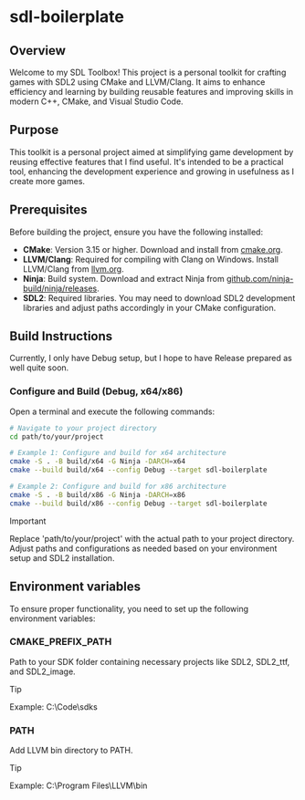 # sdl-boilerplate

## Overview

Welcome to my SDL Toolbox! This project is a personal toolkit for crafting games with SDL2 using CMake and LLVM/Clang. It aims to enhance efficiency and learning by building reusable features and improving skills in modern C++, CMake, and Visual Studio Code.

## Purpose

This toolkit is a personal project aimed at simplifying game development by reusing effective features that I find useful. It's intended to be a practical tool, enhancing the development experience and growing in usefulness as I create more games.

## Prerequisites

Before building the project, ensure you have the following installed:

- **CMake**: Version 3.15 or higher. Download and install from [cmake.org](https://cmake.org/download/).
- **LLVM/Clang**: Required for compiling with Clang on Windows. Install LLVM/Clang from [llvm.org](https://llvm.org/releases/download.html).
- **Ninja**: Build system. Download and extract Ninja from [github.com/ninja-build/ninja/releases](https://github.com/ninja-build/ninja/releases).
- **SDL2**: Required libraries. You may need to download SDL2 development libraries and adjust paths accordingly in your CMake configuration.

## Build Instructions

Currently, I only have Debug setup, but I hope to have Release prepared as well quite soon.

### Configure and Build (Debug, x64/x86)

Open a terminal and execute the following commands:

```bash
# Navigate to your project directory
cd path/to/your/project

# Example 1: Configure and build for x64 architecture
cmake -S . -B build/x64 -G Ninja -DARCH=x64
cmake --build build/x64 --config Debug --target sdl-boilerplate

# Example 2: Configure and build for x86 architecture
cmake -S . -B build/x86 -G Ninja -DARCH=x86
cmake --build build/x86 --config Debug --target sdl-boilerplate
```

> [!IMPORTANT]
> Replace 'path/to/your/project' with the actual path to your project directory. Adjust paths and configurations as needed based on your environment setup and SDL2 installation.

## Environment variables

To ensure proper functionality, you need to set up the following environment variables:

### CMAKE_PREFIX_PATH 

Path to your SDK folder containing necessary projects like SDL2, SDL2_ttf, and SDL2_image. 
> [!TIP]
> Example: C:\Code\sdks

### PATH 

Add LLVM bin directory to PATH.
> [!TIP]
> Example: C:\Program Files\LLVM\bin
